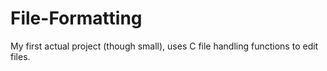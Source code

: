 # File-Formatting
My first actual project (though small), uses C file handling functions to edit files.
